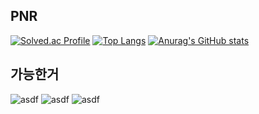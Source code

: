 ## PNR
[![Solved.ac Profile](http://mazassumnida.wtf/api/v2/generate_badge?boj=ice602)](https://solved.ac/ice602/)
[![Top Langs](https://github-readme-stats.vercel.app/api/top-langs/?username=ice602)](https://github.com/anuraghazra/github-readme-stats)
[![Anurag's GitHub stats](https://github-readme-stats.vercel.app/api?username=ice602)](https://github.com/anuraghazra/github-readme-stats)

## 가능한거

![asdf](https://img.shields.io/badge/Rust-000000?style=for-the-badge&logo=rust&logoColor=white)
![asdf](https://img.shields.io/badge/Flutter-02569B?style=for-the-badge&logo=flutter&logoColor=white)
![asdf](https://img.shields.io/badge/TensorFlow-FF6F00?style=for-the-badge&logo=tensorflow&logoColor=white)
